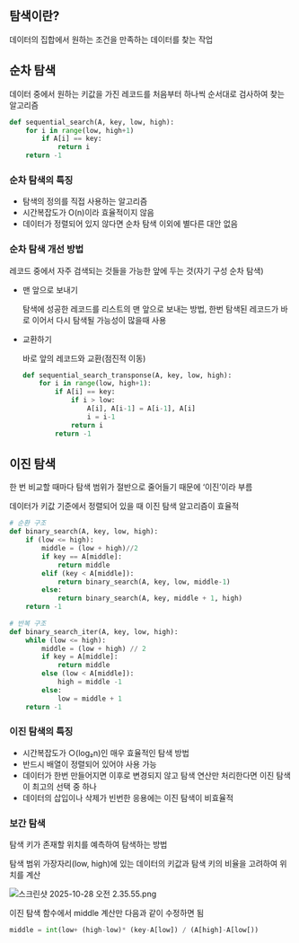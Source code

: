 ## 탐색이란?

데이터의 집합에서 원하는 조건을 만족하는 데이터를 찾는 작업

## 순차 탐색
 
데이터 중에서 원하는 키값을 가진 레코드를 처음부터 하나씩 순서대로 검사하여 찾는 알고리즘

```python
def sequential_search(A, key, low, high):
	for i in range(low, high+1)
		if A[i] == key:
			return i
	return -1
```

### 순차 탐색의 특징

- 탐색의 정의를 직접 사용하는 알고리즘
- 시간복잡도가 O(n)이라 효율적이지 않음
- 데이터가 정렬되어 있지 않다면 순차 탐색 이외에 별다른 대안 없음

### 순차 탐색 개선 방법

레코드 중에서 자주 검색되는 것들을 가능한 앞에 두는 것(자기 구성 순차 탐색)

- 맨 앞으로 보내기
    
    탐색에 성공한 레코드를 리스트의 맨 앞으로 보내는 방법, 한번 탐색된 레코드가 바로 이어서 다시 탐색될 가능성이 많을때 사용
    
- 교환하기
    
    바로 앞의 레코드와 교환(점진적 이동)
    
    ```python
    def sequential_search_transponse(A, key, low, high):
    	for i in range(low, high+1):
    		if A[i] == key:
    			if i > low:
    				A[i], A[i-1] = A[i-1], A[i]
    				i = i-1
    			return i
    		return -1
    ```
    
## 이진 탐색

한 번 비교할 때마다 탐색 범위가 절반으로 줄어들기 때문에 ‘이진’이라 부름

데이터가 키값 기준에서 정렬되어 있을 때 이진 탐색 알고리즘이 효율적

```python
# 순환 구조
def binary_search(A, key, low, high):
	if (low <= high):
		middle = (low + high)//2
		if key == A[middle]:
			return middle
		elif (key < A[middle]):
			return binary_search(A, key, low, middle-1)
		else:
			return binary_search(A, key, middle + 1, high)
	return -1
	
# 반복 구조
def binary_search_iter(A, key, low, high):
	while (low <= high):
		middle = (low + high) // 2
		if key = A[middle]:
			return middle
		else (low < A[middle]):
			high = middle -1
		else:
			low = middle + 1
	return -1
```

### 이진 탐색의 특징

- 시간복잡도가 ○(log₂n)인 매우 효율적인 탐색 방법
- 반드시 배열이 정렬되어 있어야 사용 가능
- 데이터가 한번 만들어지면 이후로 변경되지 않고 탐색 연산만 처리한다면 이진 탐색이 최고의 선택 중 하나
- 데이터의 삽입이나 삭제가 빈번한 응용에는 이진 탐색이 비효율적

### 보간 탐색

탐색 키가 존재할 위치를 예측하여 탐색하는 방법

탐색 범위 가장자리(low, high)에 있는 데이터의 키값과 탐색 키의 비율을 고려하여 위치를 계산

![스크린샷 2025-10-28 오전 2.35.55.png](attachment:531ccd5c-2ca8-414a-9714-c0f0bf50578e:스크린샷_2025-10-28_오전_2.35.55.png)

이진 탐색 함수에서 middle 계산만 다음과 같이 수정하면 됨

```python
middle = int(low+ (high-low)* (key-A[low]) / (A[high]-A[low[))
```
